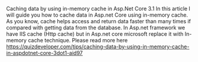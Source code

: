 Caching data by using in-memory cache in Asp.Net Core 3.1
In this article I will guide you how to cache data in Asp.net Core using in-memory cache. As you know, cache helps access and return data faster than many times if compared with getting data from the database. In Asp.net framework we have IIS cache (Http cache) but in Asp.net core microsoft replace it with In-memory cache technique.
Please read more here
https://quizdeveloper.com/tips/caching-data-by-using-in-memory-cache-in-aspdotnet-core-3dot1-aid97
